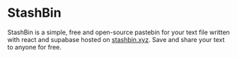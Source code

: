 # StashBin

StashBin is a simple, free and open-source pastebin for your text file written with react and supabase hosted on [stashbin.xyz](https://stashbin.xyz). Save and share your text to anyone for free.

